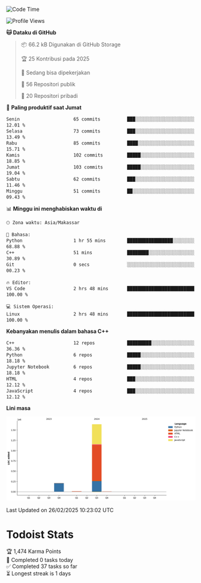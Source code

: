 <!--START_SECTION:waka-->
![Code Time](http://img.shields.io/badge/Code%20Time-117%20hrs%2047%20mins-blue)

![Profile Views](http://img.shields.io/badge/Profil%20dilihat-0-blue)

**🐱 Dataku di GitHub** 

> 📦 66.2 kB Digunakan di GitHub Storage 
 > 
> 🏆 25 Kontribusi pada 2025
 > 
> 💼 Sedang bisa dipekerjakan
 > 
> 📜 56 Repositori publik 
 > 
> 🔑 20 Repositori pribadi 
 > 
📅 **Paling produktif saat Jumat** 

```text
Senin                    65 commits          ███░░░░░░░░░░░░░░░░░░░░░░   12.01 % 
Selasa                   73 commits          ███░░░░░░░░░░░░░░░░░░░░░░   13.49 % 
Rabu                     85 commits          ████░░░░░░░░░░░░░░░░░░░░░   15.71 % 
Kamis                    102 commits         █████░░░░░░░░░░░░░░░░░░░░   18.85 % 
Jumat                    103 commits         █████░░░░░░░░░░░░░░░░░░░░   19.04 % 
Sabtu                    62 commits          ███░░░░░░░░░░░░░░░░░░░░░░   11.46 % 
Minggu                   51 commits          ██░░░░░░░░░░░░░░░░░░░░░░░   09.43 % 
```


📊 **Minggu ini menghabiskan waktu di** 

```text
🕑︎ Zona waktu: Asia/Makassar

💬 Bahasa: 
Python                   1 hr 55 mins        █████████████████░░░░░░░░   68.88 % 
C++                      51 mins             ████████░░░░░░░░░░░░░░░░░   30.89 % 
Git                      0 secs              ░░░░░░░░░░░░░░░░░░░░░░░░░   00.23 % 

🔥 Editor: 
VS Code                  2 hrs 48 mins       █████████████████████████   100.00 % 

💻 Sistem Operasi: 
Linux                    2 hrs 48 mins       █████████████████████████   100.00 % 
```

**Kebanyakan menulis dalam bahasa C++** 

```text
C++                      12 repos            █████████░░░░░░░░░░░░░░░░   36.36 % 
Python                   6 repos             █████░░░░░░░░░░░░░░░░░░░░   18.18 % 
Jupyter Notebook         6 repos             █████░░░░░░░░░░░░░░░░░░░░   18.18 % 
HTML                     4 repos             ███░░░░░░░░░░░░░░░░░░░░░░   12.12 % 
JavaScript               4 repos             ███░░░░░░░░░░░░░░░░░░░░░░   12.12 % 
```



**Lini masa**

![Lines of Code chart](https://raw.githubusercontent.com/yusuf601/yusuf601/main/assets/bar_graph.png)


 Last Updated on 26/02/2025 10:23:02 UTC
<!--END_SECTION:waka-->
# Todoist Stats

<!-- TODO-IST:START -->
🏆  1,474 Karma Points           
🌸  Completed 0 tasks today           
✅  Completed 37 tasks so far           
⏳  Longest streak is 1 days
<!-- TODO-IST:END -->
